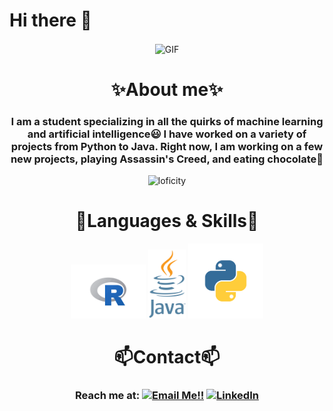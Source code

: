 # Hi there 👋
<div align="center">
<img hight="100" width="500" alt="GIF" align="center" src="https://github.com/blackcater/blackcater/raw/main/images/banner.gif">

# ✨About me✨

### I am a student specializing in all the quirks of machine learning and artificial intelligence😃 I have worked on a variety of projects from Python to Java. Right now, I am working on a few new projects, playing Assassin's Creed, and eating chocolate🍫
<p align="center">
<img alt="loficity" width="600px" src="https://github.com/HyunCafe/HyunCafe/raw/main/assests/loficity.gif"</img>
</p>

# 🌸Languages & Skills🌸
<div>
  <img src="https://github.com/aks7816/aks7816/blob/main/images.png" alt="R"  width="120" hight="50">
  <img src="https://github.com/aks7816/aks7816/blob/main/Java_programming_language_logo.svg.png" alt="Java"  width="60" hight="25">
  <img src="https://github.com/aks7816/aks7816/blob/main/python-programming-language.png" alt="Python"  width="120" hight="50">
  

</div>

# 📫Contact📫
### Reach me at:  <a href="mailto:aksheythac@gmail.com">![Email Me!!](https://img.shields.io/badge/Gmail-D14836?style=for-the-badge&logo=gmail&logoColor=white)</a> <a href=https://www.linkedin.com/in/aksheytha-chelikavada-81b97a1a2/>![LinkedIn](https://img.shields.io/badge/LinkedIn-0077B5?style=for-the-badge&logo=linkedin&logoColor=white)</a> 

<!--
**aks7816/aks7816** is a ✨ _special_ ✨ repository because its `README.md` (this file) appears on your GitHub profile.
<a href="#"><img align="center" src="https://github.com/blackcater/blackcater/raw/main/images/banner.gif" width="500 " height="500" /></a>
<img src="https://github.com/aks7816/aks7816/blob/main/Wolfram_Mathematica-Logo.wine.png" alt="math" width="120" hight="50">
-->
